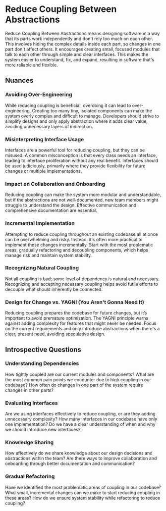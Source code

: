 # Reduce Coupling Between Abstractions

Reduce Coupling Between Abstractions means designing software in a way that its parts work independently and don't rely too much on each other.
This involves hiding the complex details inside each part, so changes in one part don't affect others. It encourages creating small, focused modules that talk to each other through simple and clear interfaces.
This makes the system easier to understand, fix, and expand, resulting in software that's more reliable and flexible.

## Nuances

### Avoiding Over-Engineering

While reducing coupling is beneficial, overdoing it can lead to over-engineering.
Creating too many tiny, isolated components can make the system overly complex and difficult to manage.
Developers should strive to simplify designs and only apply abstraction where it adds clear value, avoiding unnecessary layers of indirection.

### Misinterpreting Interface Usage

Interfaces are a powerful tool for reducing coupling, but they can be misused.
A common misconception is that every class needs an interface, leading to interface proliferation without any real benefit.
Interfaces should be used judiciously, primarily where they provide flexibility for future changes or multiple implementations.

### Impact on Collaboration and Onboarding

Reducing coupling can make the system more modular and understandable, but if the abstractions are not well-documented, new team members might struggle to understand the design.
Effective communication and comprehensive documentation are essential.

### Incremental Implementation
Attempting to reduce coupling throughout an existing codebase all at once can be overwhelming and risky.
Instead, it's often more practical to implement these changes incrementally.
Start with the most problematic areas, gradually refactoring and decoupling components, which helps manage risk and maintain system stability.

### Recognizing Natural Coupling

Not all coupling is bad; some level of dependency is natural and necessary.
Recognizing and accepting necessary coupling helps avoid futile efforts to decouple what should inherently be connected.

### Design for Change vs. YAGNI (You Aren't Gonna Need It)
Reducing coupling prepares the codebase for future changes, but it’s important to avoid premature optimization.
The YAGNI principle warns against adding complexity for features that might never be needed.
Focus on the current requirements and only introduce abstractions when there's a clear, present need, avoiding speculative design.

## Introspective Questions

### Understanding Dependencies

How tightly coupled are our current modules and components?
What are the most common pain points we encounter due to high coupling in our codebase?
How often do changes in one part of the system require changes in other parts?

### Evaluating Interfaces

Are we using interfaces effectively to reduce coupling, or are they adding unnecessary complexity?
How many interfaces in our codebase have only one implementation?
Do we have a clear understanding of when and why we should introduce new interfaces?

### Knowledge Sharing

How effectively do we share knowledge about our design decisions and abstractions within the team?
Are there ways to improve collaboration and onboarding through better documentation and communication?

### Gradual Refactoring

Have we identified the most problematic areas of coupling in our codebase?
What small, incremental changes can we make to start reducing coupling in these areas?
How do we ensure system stability while refactoring to reduce coupling?